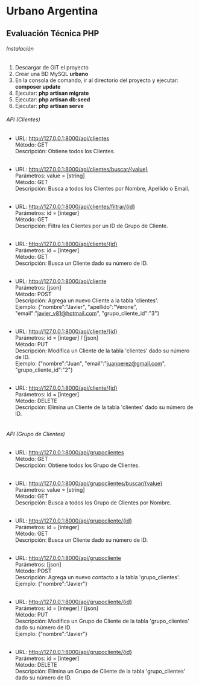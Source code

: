 # Urbano Argentina

## Evaluación Técnica PHP

###### Instalación
1. Descargar de GIT el proyecto
2. Crear una BD MySQL **urbano**
3. En la consola de comando, ir al directorio del proyecto y ejecutar: **composer update**
4. Ejecutar: **php artisan migrate**
5. Ejecutar: **php artisan db:seed**
6. Ejecutar: **php artisan serve**

###### API (Clientes)
- URL: http://127.0.0.1:8000/api/clientes<br>
Método: GET<br>
Descripción: Obtiene todos los Clientes.<br><br>

- URL: http://127.0.0.1:8000/api/clientes/buscar/{value}<br>
Parámetros: value = [string]<br>
Método: GET<br>
Descripción: Busca a todos los Clientes por Nombre, Apellido o Email.<br><br>

- URL: http://127.0.0.1:8000/api/clientes/filtrar/{id}<br>
Parámetros: id = [integer]<br>
Método: GET<br>
Descripción: Filtra los Clientes por un ID de Grupo de Cliente.<br><br>

- URL: http://127.0.0.1:8000/api/cliente/{id}<br>
Parámetros: id = [integer]<br>
Método: GET<br>
Descripción: Busca un Cliente dado su número de ID.<br><br>

- URL: http://127.0.0.1:8000/api/cliente<br>
Parámetros: [json]<br>
Método: POST<br>
Descripción: Agrega un nuevo Cliente a la tabla 'clientes'.<br>
Ejemplo: {"nombre":"Javier", "apellido":"Verone", "email":"javier_v81@hotmail.com", "grupo_cliente_id":"3"}<br><br>

- URL: http://127.0.0.1:8000/api/cliente/{id}<br>
Parámetros: id = [integer] / [json]<br>
Método: PUT<br>
Descripción: Modifica un Cliente de la tabla 'clientes' dado su número de ID.<br>
Ejemplo: {"nombre":"Juan", "email":"juanperez@gmail.com", "grupo_cliente_id":"2"}<br><br>

- URL: http://127.0.0.1:8000/api/cliente/{id}<br>
Parámetros: id = [integer]<br>
Método: DELETE<br>
Descripción: Elimina un Cliente de la tabla 'clientes' dado su número de ID.<br><br>


###### API (Grupo de Clientes)
- URL: http://127.0.0.1:8000/api/grupoclientes<br>
Método: GET<br>
Descripción: Obtiene todos los Grupo de Clientes.<br><br>

- URL: http://127.0.0.1:8000/api/grupoclientes/buscar/{value}<br>
Parámetros: value = [string]<br>
Método: GET<br>
Descripción: Busca a todos los Grupo de Clientes por Nombre.<br><br>

- URL: http://127.0.0.1:8000/api/grupocliente/{id}<br>
Parámetros: id = [integer]<br>
Método: GET<br>
Descripción: Busca un Cliente dado su número de ID.<br><br>

- URL: http://127.0.0.1:8000/api/grupocliente<br>
Parámetros: [json]<br>
Método: POST<br>
Descripción: Agrega un nuevo contacto a la tabla 'grupo_clientes'.<br>
Ejemplo: {"nombre":"Javier"}<br><br>

- URL: http://127.0.0.1:8000/api/grupocliente/{id}<br>
Parámetros: id = [integer] / [json]<br>
Método: PUT<br>
Descripción: Modifica un Grupo de Cliente de la tabla 'grupo_clientes' dado su número de ID.<br>
Ejemplo: {"nombre":"Javier"}<br><br>

- URL: http://127.0.0.1:8000/api/grupocliente/{id}<br>
Parámetros: id = [integer]<br>
Método: DELETE<br>
Descripción: Elimina un Grupo de Cliente de la tabla 'grupo_clientes' dado su número de ID.<br><br>